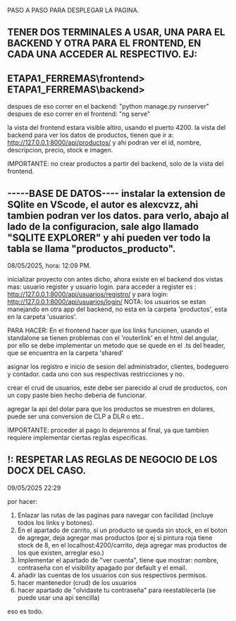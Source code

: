 PASO A PASO PARA DESPLEGAR LA PAGINA.

TENER DOS TERMINALES A USAR, UNA PARA EL BACKEND Y OTRA PARA EL FRONTEND,
EN CADA UNA ACCEDER AL RESPECTIVO. EJ:
-----------------------------
ETAPA1_FERREMAS\frontend>
ETAPA1_FERREMAS\backend>
-----------------------------

despues de eso correr en el backend: "python manage.py runserver"
despues de eso correr en el frontend: "ng serve"

la vista del frontend estara visible altiro, usando el puerto 4200.
la vista del backend para ver los datos de productos, tienen que ir a: 
http://127.0.0.1:8000/api/productos/ y ahi podran ver el id, nombre, descripcion, precio, stock
e imagen. 

IMPORTANTE: no crear productos a partir del backend, solo de la vista del frontend.


-----BASE DE DATOS----
instalar la extension de SQlite en VScode, el autor es alexcvzz, ahi tambien podran ver los datos.
para verlo, abajo al lado de la configuracion, sale algo llamado "SQLITE EXPLORER" y ahi pueden ver todo
la tabla se llama "productos_producto".
----------------------------------------------------------------------------------------------------------------------------------

08/05/2025, hora: 12:09 PM.

inicializar proyecto con antes dicho, ahora existe en el backend dos vistas mas: usuario register y usuario login.
para acceder a register es : http://127.0.0.1:8000/api/usuarios/registro/ y para login: http://127.0.0.1:8000/api/usuarios/login/
NOTA: los usuarios se estan manejando en otra app del backend, no esta en la carpeta 'productos', esta en la carpeta 'usuarios'.

PARA HACER: 
En el frontend hacer que los links funcionen, usando el standalone se tienen problemas con el 'routerlink' en el html del angular,
por ello se debe implementar un metodo que se quede en el .ts del header, que se encuentra en la carpeta 'shared'

asignar los registro e inicio de sesion del administrador, clientes, bodeguero y contador. cada uno con sus respectivas restricciones y no.

crear el crud de usuarios, este debe ser parecido al crud de productos, con un copy paste bien hecho deberia de funcionar.

agregar la api del dolar para que los productos se muestren en dolares, puede ser una conversion de CLP a DLR o etc..

IMPORTANTE: proceder al pago lo dejaremos al final, ya que tambien requiere implementar ciertas reglas especificas.

!: RESPETAR LAS REGLAS DE NEGOCIO DE LOS DOCX DEL CASO.
------------------------------------------------------------------------------------------------
09/05/2025 22:29

por hacer: 
1) Enlazar las rutas de las paginas para navegar con facilidad (incluye todos los links y botones).
2) En el apartado de carrito, si un producto se queda sin stock, en el boton de agregar, deja
   agregar mas productos (por ej si pintura roja tiene stock de 8, en el localhost:4200/carrito, deja
   agregar mas productos de los que existen, arreglar eso.)
3) Implementar el apartado de "ver cuenta", tiene que mostrar: nombre, contraseña con el visibility apagado por default y el email.
4) añadir las cuentas de los usuarios con sus respectivos permisos.
5) hacer mantenedor (crud) de los usuarios
6) hacer apartado de "olvidaste tu contraseña" para reestablecerla (se puede usar una api sencilla)

eso es todo.